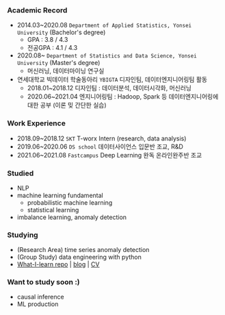 

<!--
**minsoo9506/minsoo9506** is a ✨ _special_ ✨ repository because its `README.md` (this file) appears on your GitHub profile.

Here are some ideas to get you started:

- 🔭 I’m currently working on ...
- 🌱 I’m currently learning ...
- 👯 I’m looking to collaborate on ...
- 🤔 I’m looking for help with ...
- 💬 Ask me about ...
- 📫 How to reach me: ...
- 😄 Pronouns: ...
- ⚡ Fun fact: ...
-->

### Academic Record
- 2014.03~2020.08 `Department of Applied Statistics, Yonsei University` (Bachelor's degree)
  - GPA : 3.8 / 4.3
  - 전공GPA : 4.1 / 4.3
- 2020.08~ `Department of Statistics and Data Science, Yonsei University` (Master's degree)
  - 머신러닝, 데이터마이닝 연구실
- 연세대학교 빅데이터 학술동아리 `YBIGTA` 디자인팀, 데이터엔지니어링팀 활동
  - 2018.01~2018.12 디자인팀 : 데이터분석, 데이터시각화, 머신러닝
  - 2020.06~2021.04 엔지니어링팀 : Hadoop, Spark 등 데이터엔지니어링에 대한 공부 (이론 밎 간단한 실습)

### Work Experience
- 2018.09~2018.12 `SKT` T-worx Intern (research, data analysis)
- 2019.06~2020.06 `DS school` 데이터사이언스 입문반 조교, R&D
- 2021.06~2021.08 `Fastcampus` Deep Learning 완독 온라인완주반 조교

### Studied
- NLP
- machine learning fundamental
  - probabilistic machine learning
  - statistical learning
- imbalance learning, anomaly detection

### Studying
- (Research Area) time series anomaly detection
- (Group Study) data engineering with python
- [What-I-learn repo](https://github.com/minsoo9506/What-I-learn) | [blog](https://minsoo9506.github.io/about/) | [CV](https://drive.google.com/file/d/1IN224DfqiSWF_tC30J9fuYPN2YoqKlLy/view?usp=sharing)

### Want to study soon :)
- causal inference
- ML production
